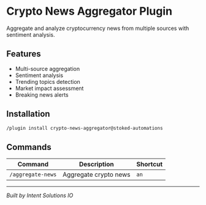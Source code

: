 # Crypto News Aggregator Plugin

Aggregate and analyze cryptocurrency news from multiple sources with sentiment analysis.

## Features
- Multi-source aggregation
- Sentiment analysis
- Trending topics detection
- Market impact assessment
- Breaking news alerts

## Installation
```bash
/plugin install crypto-news-aggregator@stoked-automations
```

## Commands
| Command | Description | Shortcut |
|---------|-------------|----------|
| `/aggregate-news` | Aggregate crypto news | `an` |

---
*Built by Intent Solutions IO*